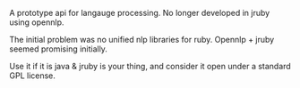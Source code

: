 A prototype api for langauge processing. No longer developed in jruby using opennlp.

The initial problem was no unified nlp libraries for ruby. Opennlp + jruby seemed promising initially.

Use it if it is java & jruby is your thing, and consider it open under a standard GPL license.
